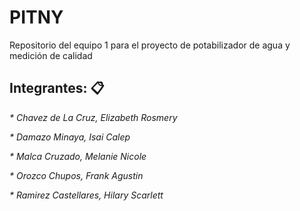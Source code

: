 # PITNY 
Repositorio del equipo 1 para el proyecto de potabilizador de agua y medición de calidad

## Integrantes: 📋
_* Chavez de La Cruz, Elizabeth Rosmery_

_* Damazo Minaya, Isai Calep_

_* Malca Cruzado, Melanie Nicole_

_* Orozco Chupos, Frank Agustin_

_* Ramirez Castellares, Hilary Scarlett_
